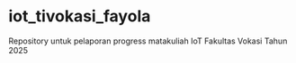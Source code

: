# iot_tivokasi_fayola
Repository untuk pelaporan progress matakuliah IoT Fakultas Vokasi Tahun 2025
